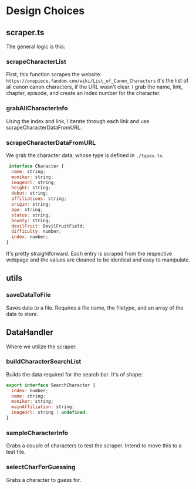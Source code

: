 # Design Choices

## scraper.ts

The general logic is this:

### scrapeCharacterList

First, this function scrapes the website: `https://onepiece.fandom.com/wiki/List_of_Canon_Characters`
it's the list of all canon canon characters, if the URL wasn't clear.
I grab the name, link, chapter, episode, and create an index number for the character.

### grabAllCharacterInfo

Using the index and link, I iterate through each link and use scrapeCharacterDataFromURL.

### scrapeCharacterDataFromURL

We grab the character data, whose type is defined in `./types.ts`.

```js
 interface Character {
  name: string;
  moniker: string;
  imageUrl: string;
  height: string;
  debut: string;
  affiliations: string;
  origin: string;
  age: string;
  status: string;
  bounty: string;
  devilFruit: DevilFruitField;
  difficulty: number;
  index: number;
}
```

It's pretty straightforward. Each entry is scraped from the respective webpage and the values are cleaned to be identical and easy to manipulate.

## utils

### saveDataToFile

Saves data to a file. Requires a file name, the filetype, and an array of the data to store.

## DataHandler

Where we utilize the scraper.

### buildCharacterSearchList

Builds the data required for the search bar. It's of shape:

```js
export interface SearchCharacter {
  index: number;
  name: string;
  moniker: string;
  mainAffiliation: string;
  imageUrl: string | undefined;
}
```

### sampleCharacterInfo

Grabs a couple of characters to test the scraper. Intend to move this to a test file.

### selectCharForGuessing

Grabs a character to guess for.
